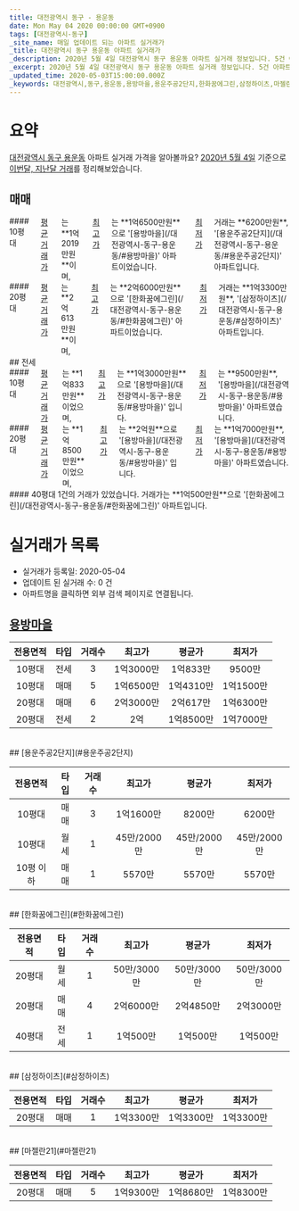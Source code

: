 ```yaml
---
title: 대전광역시 동구 - 용운동
date: Mon May 04 2020 00:00:00 GMT+0900
tags: [대전광역시-동구]
_site_name: 매일 업데이트 되는 아파트 실거래가
_title: 대전광역시 동구 용운동 아파트 실거래가
_description: 2020년 5월 4일 대전광역시 동구 용운동 아파트 실거래 정보입니다. 5건 아파트 정보가 있습니다.
_excerpt: 2020년 5월 4일 대전광역시 동구 용운동 아파트 실거래 정보입니다. 5건 아파트 정보가 있습니다.
_updated_time: 2020-05-03T15:00:00.000Z
_keywords: 대전광역시,동구,용운동,용방마을,용운주공2단지,한화꿈에그린,삼정하이츠,마젤란21
---
```





# 요약
<ins>대전광역시 동구 용운동</ins> 아파트 실거래 가격을 알아볼까요? <ins>2020년 5월 4일</ins> 기준으로 <ins>이번달, 지난달 거래</ins>를 정리해보았습니다.

## 매매
<div class="container">
<div class="six columns" markdown="1">
#### 10평대
<ins>평균 거래가</ins>는 **1억2019만원**이며, <ins>최고가</ins>는 **1억6500만원**으로 '[용방마을](/대전광역시-동구-용운동/#용방마을)' 아파트이었습니다. <ins>최저가</ins> 거래는 **6200만원**, '[용운주공2단지](/대전광역시-동구-용운동/#용운주공2단지)' 아파트입니다.
</div>
<div class="six columns" markdown="1">
#### 20평대
<ins>평균 거래가</ins>는 **2억613만원**이며, <ins>최고가</ins>는 **2억6000만원**으로 '[한화꿈에그린](/대전광역시-동구-용운동/#한화꿈에그린)' 아파트이었습니다. <ins>최저가</ins> 거래는 **1억3300만원**, '[삼정하이츠](/대전광역시-동구-용운동/#삼정하이츠)' 아파트입니다.
</div>
</div>
## 전세
<div class="container">
<div class="six columns" markdown="1">
#### 10평대
<ins>평균 거래가</ins>는 **1억833만원**이었으며, <ins>최고가</ins>는 **1억3000만원**으로 '[용방마을](/대전광역시-동구-용운동/#용방마을)' 입니다. <ins>최저가</ins>는 **9500만원**, '[용방마을](/대전광역시-동구-용운동/#용방마을)' 아파트였습니다.
</div>
<div class="six columns" markdown="1">
#### 20평대
<ins>평균 거래가</ins>는 **1억8500만원**이었으며, <ins>최고가</ins>는 **2억원**으로 '[용방마을](/대전광역시-동구-용운동/#용방마을)' 입니다. <ins>최저가</ins>는 **1억7000만원**, '[용방마을](/대전광역시-동구-용운동/#용방마을)' 아파트였습니다.
</div>
</div>
<div class="container">
<div class="twelve columns" markdown="1">
#### 40평대
1건의 거래가 있었습니다. 거래가는 **1억500만원**으로 '[한화꿈에그린](/대전광역시-동구-용운동/#한화꿈에그린)' 아파트입니다.
</div>
</div>



# 실거래가 목록
- 실거래가 등록일: 2020-05-04
- 업데이트 된 실거래 수: 0 건
- 아파트명을 클릭하면 외부 검색 페이지로 연결됩니다.

## [용방마을](#용방마을)

|전용면적|타입|거래수|최고가|평균가|최저가|
|:---:|:---:|:---:|:---:|:---:|:---:|
|10평대|<span class="deal-type-2">전세</span>|3|1억3000만|1억833만|9500만|
|10평대|<span class="deal-type-1">매매</span>|5|1억6500만|1억4310만|1억1500만|
|20평대|<span class="deal-type-1">매매</span>|6|2억3000만|2억617만|1억6300만|
|20평대|<span class="deal-type-2">전세</span>|2|2억|1억8500만|1억7000만|

<br/>
## [용운주공2단지](#용운주공2단지)

|전용면적|타입|거래수|최고가|평균가|최저가|
|:---:|:---:|:---:|:---:|:---:|:---:|
|10평대|<span class="deal-type-1">매매</span>|3|1억1600만|8200만|6200만|
|10평대|<span class="deal-type-3">월세</span>|1|45만/2000만|45만/2000만|45만/2000만|
|10평 이하|<span class="deal-type-1">매매</span>|1|5570만|5570만|5570만|

<br/>
## [한화꿈에그린](#한화꿈에그린)

|전용면적|타입|거래수|최고가|평균가|최저가|
|:---:|:---:|:---:|:---:|:---:|:---:|
|20평대|<span class="deal-type-3">월세</span>|1|50만/3000만|50만/3000만|50만/3000만|
|20평대|<span class="deal-type-1">매매</span>|4|2억6000만|2억4850만|2억3000만|
|40평대|<span class="deal-type-2">전세</span>|1|1억500만|1억500만|1억500만|

<br/>
## [삼정하이츠](#삼정하이츠)

|전용면적|타입|거래수|최고가|평균가|최저가|
|:---:|:---:|:---:|:---:|:---:|:---:|
|20평대|<span class="deal-type-1">매매</span>|1|1억3300만|1억3300만|1억3300만|

<br/>
## [마젤란21](#마젤란21)

|전용면적|타입|거래수|최고가|평균가|최저가|
|:---:|:---:|:---:|:---:|:---:|:---:|
|20평대|<span class="deal-type-1">매매</span>|5|1억9300만|1억8680만|1억8300만|

<br/>



